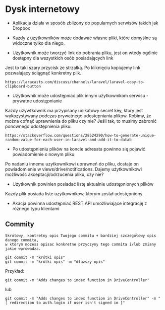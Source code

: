 
# Dysk internetowy

- Aplikacja działa w sposób zbliżony do popularnych serwisów takich jak Dropbox


- Każdy z użytkowników może dodawać własne pliki, które domyślne są widoczne tylko dla niego.


- Użytkownik może tworzyć link do pobrania pliku, jest on wtedy ogólnie dostępny dla wszystkich osób posiadających link

Jest to taki szary przycisk ze strzałką. Po kliknięciu kopiujemy link pozwalający ściągnąć konkretny plik.
    
    https://laracasts.com/discuss/channels/laravel/laravel-copy-to-clipboard-button
    
	
	
- Użytkownik może udostępniać plik innym użytkownikom serwisu - prywatne udostępnianie
	
	

Kazdy uzywtkownik ma przypisany unikatowy secret key, ktory jest wykozystywany podczas prywatnego udostepniania plikow. Robimy, że można cofnąć uprawnienia do pliku czy nie? Jeśli tak, to musimy zabronić ponownego udostępnienia pliku. 

    https://stackoverflow.com/questions/28524290/how-to-generate-unique-random-value-for-each-user-in-laravel-and-add-it-to-datab
	
	
- Po udostępnieniu plików na koncie adresata powinno się pojawić powiadomienie o nowym pliku


Po nadaniu innemu uzytkownikowi uprawneń do pliku, dostaje on powiadomienie w views/drive/notifications. Dajemy użytkownikowi możliwość akceptacji/odrzucenia pliku, czy nie?
	
	
- Użytkownik powinien posiadać listę aktualnie udostępnionych plików

Kazdy plik posiada liste uzytkownikow, którym został udostępniony.
	
	
- Akacja powinna udostępniać REST API umożliwiające integrację z różnego typu klientami


## Commity

 
    Skrótowy, kontretny opis Twojego commitu + bardziej szczegółowy opis danego commita, 
    w ktorym mozesz opisac konkretne przyczyny tego commita i/lub zmiany jakie wprowadza.
    
    git commit -m "krótki opis"
    git commit -m "krótki opis" -m "dłuższy opis"

Przykład:

    git commit -m "Adds changes to index function in DriveController"

lub

    git commit -m "Adds changes to index function in DriveController" -m "[ redirection to auth.login if user isn't signed in ]"




